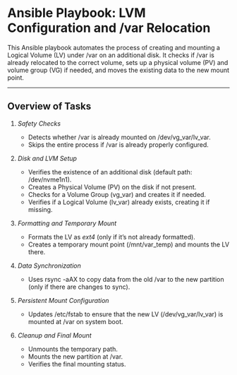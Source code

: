 # Ansible Playbook: LVM Configuration and /var Relocation

This Ansible playbook automates the process of creating and mounting a Logical Volume (LV) under /var on an additional disk. It checks if /var is already relocated to the correct volume, sets up a physical volume (PV) and volume group (VG) if needed, and moves the existing data to the new mount point.

---

## Overview of Tasks

1. *Safety Checks*  
   - Detects whether /var is already mounted on /dev/vg_var/lv_var.  
   - Skips the entire process if /var is already properly configured.

2. *Disk and LVM Setup*  
   - Verifies the existence of an additional disk (default path: /dev/nvme1n1).  
   - Creates a Physical Volume (PV) on the disk if not present.  
   - Checks for a Volume Group (vg_var) and creates it if needed.  
   - Verifies if a Logical Volume (lv_var) already exists, creating it if missing.

3. *Formatting and Temporary Mount*  
   - Formats the LV as *ext4* (only if it’s not already formatted).  
   - Creates a temporary mount point (/mnt/var_temp) and mounts the LV there.

4. *Data Synchronization*  
   - Uses rsync -aAX to copy data from the old /var to the new partition (only if there are changes to sync).

5. *Persistent Mount Configuration*  
   - Updates /etc/fstab to ensure that the new LV (/dev/vg_var/lv_var) is mounted at /var on system boot.

6. *Cleanup and Final Mount*  
   - Unmounts the temporary path.  
   - Mounts the new partition at /var.  
   - Verifies the final mounting status.
